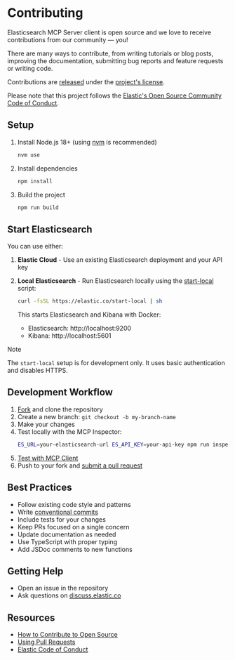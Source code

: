 # Contributing

[fork]: https://github.com/elastic/mcp-server-elasticsearch/fork
[pr]: https://github.com/elastic/mcp-server-elasticsearch/compare
[code-of-conduct]: https://www.elastic.co/community/codeofconduct

Elasticsearch MCP Server client is open source and we love to receive contributions from our community — you!

There are many ways to contribute, from writing tutorials or blog posts, improving the documentation, submitting bug reports and feature requests or writing code.


Contributions are [released](https://help.github.com/articles/github-terms-of-service/#6-contributions-under-repository-license) under the [project's license](../LICENSE).

Please note that this project follows the [Elastic's Open Source Community Code of Conduct][code-of-conduct].

## Setup

1. Install Node.js 18+ (using [nvm](https://github.com/nvm-sh/nvm) is recommended)
   ```bash
   nvm use
   ```
2. Install dependencies
   ```bash
   npm install
   ```
3. Build the project
   ```bash
   npm run build
   ```

## Start Elasticsearch

You can use either:

1. **Elastic Cloud** - Use an existing Elasticsearch deployment and your API key
2. **Local Elasticsearch** - Run Elasticsearch locally using the [start-local](https://www.elastic.co/guide/en/elasticsearch/reference/current/run-elasticsearch-locally.html) script:
   ```bash
   curl -fsSL https://elastic.co/start-local | sh
   ```

   This starts Elasticsearch and Kibana with Docker:
   - Elasticsearch: http://localhost:9200
   - Kibana: http://localhost:5601

> [!NOTE]
> The `start-local` setup is for development only. It uses basic authentication and disables HTTPS.

## Development Workflow

1. [Fork][fork] and clone the repository
2. Create a new branch: `git checkout -b my-branch-name`
3. Make your changes
4. Test locally with the MCP Inspector:
   ```bash
   ES_URL=your-elasticsearch-url ES_API_KEY=your-api-key npm run inspector
   ```
5. [Test with MCP Client](../README.md#developing-locally)
6. Push to your fork and [submit a pull request][pr]

## Best Practices

- Follow existing code style and patterns
- Write [conventional commits](https://www.conventionalcommits.org/)
- Include tests for your changes
- Keep PRs focused on a single concern
- Update documentation as needed
- Use TypeScript with proper typing
- Add JSDoc comments to new functions

## Getting Help

- Open an issue in the repository
- Ask questions on [discuss.elastic.co](https://discuss.elastic.co/)

## Resources

- [How to Contribute to Open Source](https://opensource.guide/how-to-contribute/)
- [Using Pull Requests](https://help.github.com/articles/about-pull-requests/)
- [Elastic Code of Conduct][code-of-conduct]
